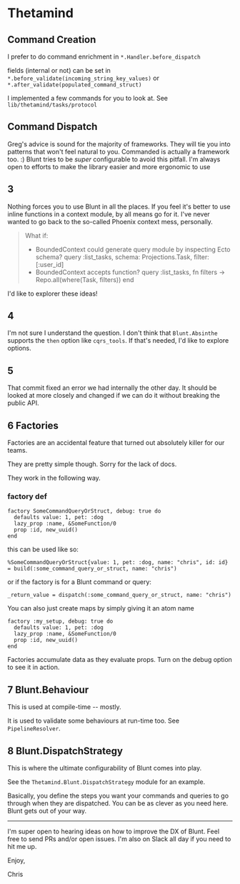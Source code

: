 # Thetamind

## Command Creation

I prefer to do command enrichment in `*.Handler.before_dispatch`

fields (internal or not) can be set in `*.before_validate(incoming_string_key_values)` or `*.after_validate(populated_command_struct)`

I implemented a few commands for you to look at. See `lib/thetamind/tasks/protocol`

## Command Dispatch

Greg's advice is sound for the majority of frameworks. They will tie you into patterns that won't feel natural to you. Commanded is actually a framework too. :) Blunt tries to be *super* configurable to avoid this pitfall. I'm always open to efforts to make the library easier and more ergonomic to use

## 3

Nothing forces you to use Blunt in all the places. If you feel it's better to use inline functions in a context module, by all means go for it. I've never wanted to go back to the so-called Phoenix context mess, personally.

> What if:
> - BoundedContext could generate query module by inspecting Ecto schema? query :list_tasks, schema: Projections.Task, filter: [:user_id]
> - BoundedContext accepts function? query :list_tasks, fn filters -> Repo.all(where(Task, filters)) end

I'd like to explorer these ideas! 

## 4

I'm not sure I understand the question. I don't think that `Blunt.Absinthe` supports the `then` option like `cqrs_tools`. If that's needed, I'd like to explore options.

## 5

That commit fixed an error we had internally the other day. It should be looked at more closely and changed if we can do it without breaking the public API.

## 6 Factories

Factories are an accidental feature that turned out absolutely killer for our teams.

They are pretty simple though. Sorry for the lack of docs.

They work in the following way.

### factory def
``` 
factory SomeCommandQueryOrStruct, debug: true do
  defaults value: 1, pet: :dog
  lazy_prop :name, &SomeFunction/0
  prop :id, new_uuid()
end
```

this can be used like so: 

```
%SomeCommandQueryOrStruct{value: 1, pet: :dog, name: "chris", id: id} = build(:some_command_query_or_struct, name: "chris")

```

or if the factory is for a Blunt command or query:


```
_return_value = dispatch(:some_command_query_or_struct, name: "chris")

```

You can also just create maps by simply giving it an atom name

``` 
factory :my_setup, debug: true do
  defaults value: 1, pet: :dog
  lazy_prop :name, &SomeFunction/0
  prop :id, new_uuid()
end
```

Factories accumulate data as they evaluate props. Turn on the debug option to see it in action.

## 7 Blunt.Behaviour

This is used at compile-time -- mostly.

It is used to validate some behaviours at run-time too. See `PipelineResolver`.

## 8 Blunt.DispatchStrategy

This is where the ultimate configurability of Blunt comes into play.

See the `Thetamind.Blunt.DispatchStrategy` module for an example.

Basically, you define the steps you want your commands and queries to go through when they are dispatched. You can be as clever as you need here. Blunt gets out of your way.

---

I'm super open to hearing ideas on how to improve the DX of Blunt. Feel free to send PRs and/or open issues. I'm also on Slack all day if you need to hit me up.

Enjoy,

Chris

